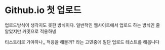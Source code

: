 # Github.io 첫 업로드



업로드방식이 생각지도 못한 방식이다. 일반적인 웹사이트에서 업로드 하는 방식인 줄 알았지만 커밋으로 적용하넹



티스토리로 가야하나,, 적응을 해볼까? 라는 고민중에 일단 업로드 테스트를 해봅니다